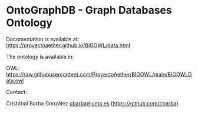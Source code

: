 # OntoGraphDB - Graph Databases Ontology

Documentation is available at: https://proyectoaether.github.io/BIGOWL/data.html

The ontology is available in:

OWL: https://raw.githubusercontent.com/ProyectoAether/BIGOWL/main/BIGOWLData.owl

Contact: 

Cristóbal Barba González <cbarba@uma.es> (https://github.com/cbarba)
